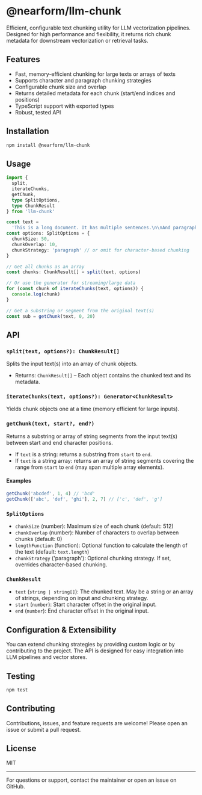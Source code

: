 # @nearform/llm-chunk

Efficient, configurable text chunking utility for LLM vectorization pipelines. Designed for high performance and flexibility, it returns rich chunk metadata for downstream vectorization or retrieval tasks.

## Features

- Fast, memory-efficient chunking for large texts or arrays of texts
- Supports character and paragraph chunking strategies
- Configurable chunk size and overlap
- Returns detailed metadata for each chunk (start/end indices and positions)
- TypeScript support with exported types
- Robust, tested API

## Installation

```bash
npm install @nearform/llm-chunk
```

## Usage

```typescript
import {
  split,
  iterateChunks,
  getChunk,
  type SplitOptions,
  type ChunkResult
} from 'llm-chunk'

const text =
  'This is a long document. It has multiple sentences.\n\nAnd paragraphs.'
const options: SplitOptions = {
  chunkSize: 50,
  chunkOverlap: 10,
  chunkStrategy: 'paragraph' // or omit for character-based chunking
}

// Get all chunks as an array
const chunks: ChunkResult[] = split(text, options)

// Or use the generator for streaming/large data
for (const chunk of iterateChunks(text, options)) {
  console.log(chunk)
}

// Get a substring or segment from the original text(s)
const sub = getChunk(text, 0, 20)
```

## API

### `split(text, options?): ChunkResult[]`

Splits the input text(s) into an array of chunk objects.

- Returns: `ChunkResult[]` – Each object contains the chunked text and its metadata.

### `iterateChunks(text, options?): Generator<ChunkResult>`

Yields chunk objects one at a time (memory efficient for large inputs).

### `getChunk(text, start?, end?)`

Returns a substring or array of string segments from the input text(s) between start and end character positions.

- If `text` is a string: returns a substring from `start` to `end`.
- If `text` is a string array: returns an array of string segments covering the range from `start` to `end` (may span multiple array elements).

#### Examples

```typescript
getChunk('abcdef', 1, 4) // 'bcd'
getChunk(['abc', 'def', 'ghi'], 2, 7) // ['c', 'def', 'g']
```

### `SplitOptions`

- `chunkSize` (number): Maximum size of each chunk (default: 512)
- `chunkOverlap` (number): Number of characters to overlap between chunks (default: 0)
- `lengthFunction` (function): Optional function to calculate the length of the text (default: `text.length`)
- `chunkStrategy` ('paragraph'): Optional chunking strategy. If set, overrides character-based chunking.

### `ChunkResult`

- `text` (`string | string[]`): The chunked text. May be a string or an array of strings, depending on input and chunking strategy.
- `start` (`number`): Start character offset in the original input.
- `end` (`number`): End character offset in the original input.

## Configuration & Extensibility

You can extend chunking strategies by providing custom logic or by contributing to the project. The API is designed for easy integration into LLM pipelines and vector stores.

## Testing

```bash
npm test
```

## Contributing

Contributions, issues, and feature requests are welcome! Please open an issue or submit a pull request.

## License

MIT

---

For questions or support, contact the maintainer or open an issue on GitHub.
